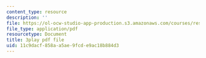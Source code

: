 ```yaml
---
content_type: resource
description: ''
file: https://ol-ocw-studio-app-production.s3.amazonaws.com/courses/res-10-s95-physics-of-covid-19-transmission-fall-2020/11c9dacf858aa5ae9fcde9ac18b884d3_Sp6rcXifyAo.pdf
file_type: application/pdf
resourcetype: Document
title: 3play pdf file
uid: 11c9dacf-858a-a5ae-9fcd-e9ac18b884d3
---
```

